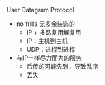 User Datagram Protocol

- no frills 无多余装饰的
	- IP + 多路复用解复用
	- IP：主机到主机
	- UDP：进程到进程
- 与IP一样尽力而为的服务
	- 后传的可能先到，导致乱序
	- 丢失